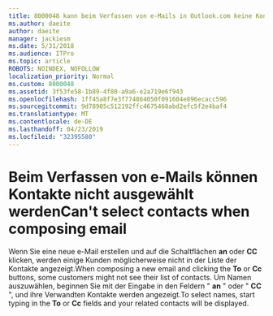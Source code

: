```yaml
---
title: 8000048 kann beim Verfassen von e-Mails in Outlook.com keine Kontakte auswählen
ms.author: daeite
author: daeite
manager: jackiesm
ms.date: 5/31/2018
ms.audience: ITPro
ms.topic: article
ROBOTS: NOINDEX, NOFOLLOW
localization_priority: Normal
ms.custom: 8000048
ms.assetid: 3f53fe58-1b89-4f80-a9a6-e2a719e6f943
ms.openlocfilehash: 1ff45a8f7e3f774864050f091604e896ecacc596
ms.sourcegitcommit: 9d78905c512192ffc4675468abd2efc5f2e4baf4
ms.translationtype: MT
ms.contentlocale: de-DE
ms.lasthandoff: 04/23/2019
ms.locfileid: "32395580"
---
```

# <a name="cant-select-contacts-when-composing-email"></a><span data-ttu-id="7818f-102">Beim Verfassen von e-Mails können Kontakte nicht ausgewählt werden</span><span class="sxs-lookup"><span data-stu-id="7818f-102">Can't select contacts when composing email</span></span>

<span data-ttu-id="7818f-103">Wenn Sie eine neue e-Mail erstellen und auf die Schaltflächen **an** oder **CC** klicken, werden einige Kunden möglicherweise nicht in der Liste der Kontakte angezeigt.</span><span class="sxs-lookup"><span data-stu-id="7818f-103">When composing a new email and clicking the **To** or **Cc** buttons, some customers might not see their list of contacts.</span></span> <span data-ttu-id="7818f-104">Um Namen auszuwählen, beginnen Sie mit der Eingabe in den Feldern " **an** " oder " **CC** ", und ihre Verwandten Kontakte werden angezeigt.</span><span class="sxs-lookup"><span data-stu-id="7818f-104">To select names, start typing in the **To** or **Cc** fields and your related contacts will be displayed.</span></span> 
  

